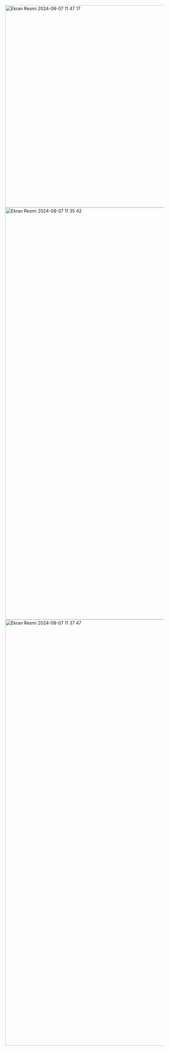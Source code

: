 <img width="643" alt="Ekran Resmi 2024-08-07 11 47 17" src="https://github.com/user-attachments/assets/be145d56-393f-4916-b0b9-e31c58c18c0e">
<img width="1309" alt="Ekran Resmi 2024-08-07 11 35 42" src="https://github.com/user-attachments/assets/250b1439-1a74-4d6a-b11d-222655156ab3">
<img width="1354" alt="Ekran Resmi 2024-08-07 11 37 47" src="https://github.com/user-attachments/assets/5e5c9698-6b0f-4765-9f05-8ea278631682">

